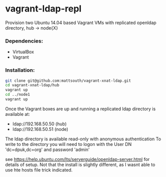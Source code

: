 vagrant-ldap-repl
============

Provision two Ubuntu 14.04 based Vagrant VMs with replicated openldap directory, hub -> node{X}

### Dependencies:
* VirtualBox
* Vagrant

### Installation:
```bash
git clone git@github.com:mattsouth/vagrant-xnat-ldap.git
cd vagrant-xnat-ldap/hub
vagrant up
cd ../node1
vagrant up
```
Once the Vagrant boxes are up and running a replicated ldap directory is available at:
* ldap://192.168.50.50 (hub)
* ldap://192.168.50.51 (node)

The ldap directory is available read-only with anonymous authentication
To write to the directory you will need to logon with the User DN 'dc=dpuk,dc=org' and password 'admin'

see https://help.ubuntu.com/lts/serverguide/openldap-server.html for details of setup.  Not that the install is
slightly different, as I wasnt able to use hte hosts file trick indicated.
